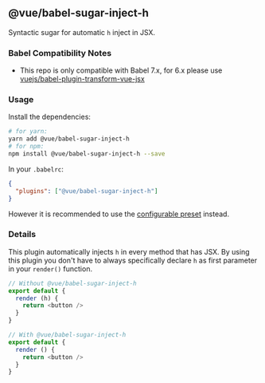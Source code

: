 ## @vue/babel-sugar-inject-h

Syntactic sugar for automatic `h` inject in JSX.

### Babel Compatibility Notes

- This repo is only compatible with Babel 7.x, for 6.x please
  use [vuejs/babel-plugin-transform-vue-jsx](https://github.com/vuejs/babel-plugin-transform-vue-jsx)

### Usage

Install the dependencies:

```sh
# for yarn:
yarn add @vue/babel-sugar-inject-h
# for npm:
npm install @vue/babel-sugar-inject-h --save
```

In your `.babelrc`:

```json
{
  "plugins": ["@vue/babel-sugar-inject-h"]
}
```

However it is recommended to use the [configurable preset](../babel-preset-jsx/README.md) instead.

### Details

This plugin automatically injects `h` in every method that has JSX. By using this plugin you don't have to always
specifically declare `h` as first parameter in your `render()` function.

```js
// Without @vue/babel-sugar-inject-h
export default {
  render (h) {
    return <button />
  }
}

// With @vue/babel-sugar-inject-h
export default {
  render () {
    return <button />
  }
}
```
